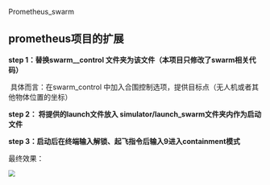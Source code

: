 Prometheus_swarm

## prometheus项目的扩展

**step 1：替换swarm__control 文件夹为该文件（本项目只修改了swarm相关代码）**

​			具体而言：在swarm_control 中加入合围控制选项，提供目标点（无人机或者其他物体位置的坐标）

**step 2：  将提供的launch文件放入 simulator/launch_swarm文件夹内作为启动文件**

**step 3：启动后在终端输入解锁、起飞指令后输入9进入containment模式**

最终效果：

<img src="/home/msg/Pictures/Screenshot from 2021-11-03 20-36-29.png" style="zoom:80%;" />
